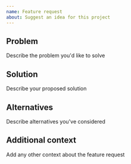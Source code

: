 ```yaml
---
name: Feature request
about: Suggest an idea for this project
---
```


## Problem
Describe the problem you'd like to solve

## Solution
Describe your proposed solution

## Alternatives
Describe alternatives you've considered

## Additional context
Add any other context about the feature request